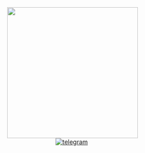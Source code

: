 <div id="header" align="center">
  <img src="https://media3.giphy.com/media/v1.Y2lkPTc5MGI3NjExMTMzcDdoZmFkY2RtNzRkazZneGJuY2JlczUybm14emF5MnpiM2Z3dyZlcD12MV9pbnRlcm5hbF9naWZfYnlfaWQmY3Q9Zw/OumCa12QC9CIvBe2c1/giphy.gif" width="300"/>
</div>

<div id="badges" align="center">
<a href="https://t.me/elgiz1991"><img src="https://img.shields.io/badge/telegram-blue?style=for-the-badge&logo=telegram&logoColor=white" alt="telegram"></a>
  <img src="https://komarev.com/ghpvc/?username=Elgiz673&style=flat-square&color=blue" alt=""/>
</div>



